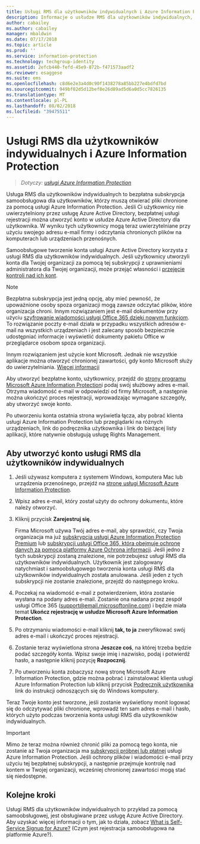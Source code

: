 ```yaml
---
title: Usługi RMS dla użytkowników indywidualnych i Azure Information Protection
description: Informacje o usłudze RMS dla użytkowników indywidualnych, bezpłatnej subskrypcji samoobsługowej dla użytkowników, którzy otrzymali chronionych plików, ale ci użytkownicy nie mogą zostać uwierzytelnieni, ponieważ dział IT nie będzie zarządzała kontem ich na platformie Azure.
author: cabailey
ms.author: cabailey
manager: mbaldwin
ms.date: 07/17/2018
ms.topic: article
ms.prod: ''
ms.service: information-protection
ms.technology: techgroup-identity
ms.assetid: 2efcb440-fefd-45e9-872b-f471573aadf2
ms.reviewer: esaggese
ms.suite: ems
ms.openlocfilehash: c8d6e2e3a4d0c90f1438278a85bb227e4bdfd7bd
ms.sourcegitcommit: 949bf02d5d12bef8e26d89ad5d6a0d5cc7826135
ms.translationtype: MT
ms.contentlocale: pl-PL
ms.lasthandoff: 08/02/2018
ms.locfileid: "39475511"
---
```

# <a name="rms-for-individuals-and-azure-information-protection"></a>Usługi RMS dla użytkowników indywidualnych i Azure Information Protection

>*Dotyczy: [usługi Azure Information Protection](https://azure.microsoft.com/pricing/details/information-protection)*

Usługa RMS dla użytkowników indywidualnych to bezpłatna subskrypcja samoobsługowa dla użytkowników, którzy muszą otwierać pliki chronione za pomocą usługi Azure Information Protection. Jeśli Ci użytkownicy nie uwierzytelniony przez usługę Azure Active Directory, bezpłatnej usługi rejestracji można utworzyć konto w usłudze Azure Active Directory dla użytkownika. W wyniku tych użytkownicy mogą teraz uwierzytelniane przy użyciu swojego adresu e-mail firmy i odczytania chronionych plików na komputerach lub urządzeniach przenośnych.

Samoobsługowe tworzenie konta usługi Azure Active Directory korzysta z usługi RMS dla użytkowników indywidualnych. Jeśli użytkownicy utworzyli konta dla Twojej organizacji za pomocą tej subskrypcji z uprawnieniami administratora dla Twojej organizacji, może przejąć własności i [przejęcie kontroli nad ich kont](/active-directory/domains-admin-takeover#external-admin-takeover). 


> [!NOTE]
> Bezpłatna subskrypcja jest jedną opcję, aby mieć pewność, że upoważnione osoby spoza organizacji mogą zawsze odczytać plików, które organizacja chroni. Innym rozwiązaniem jest e-mail dokumentów przy użyciu [szyfrowanie wiadomości usługi Office 365 dzięki nowym funkcjom](https://support.office.com/article/7ff0c040-b25c-4378-9904-b1b50210d00e). To rozwiązanie poczty e-mail działa w przypadku wszystkich adresów e-mail na wszystkich urządzeniach i jest zalecany sposób bezpiecznie udostępniać informacje i wyświetlić dokumenty pakietu Office w przeglądarce osobom spoza organizacji.
> 
> Innym rozwiązaniem jest użycie kont Microsoft. Jednak nie wszystkie aplikacje można otworzyć chronionej zawartości, gdy konto Microsoft służy do uwierzytelniania. [Więcej informacji](secure-collaboration-documents.md#supported-scenarios-for-opening-protected-documents) 

Aby utworzyć bezpłatne konto, użytkownicy, przejdź do [strony programu Microsoft Azure Information Protection](https://aka.ms/rms-signup)i podaj swój służbowy adres e-mail. Otrzyma wiadomość e-mail w odpowiedzi od firmy Microsoft, a następnie można ukończyć proces rejestracji, wprowadzając wymagane szczegóły, aby utworzyć swoje konto. 

Po utworzeniu konta ostatnia strona wyświetla łącza, aby pobrać klienta usługi Azure Information Protection lub przeglądarki na różnych urządzeniach, link do podręcznika użytkownika i link do bieżącej listy aplikacji, które natywnie obsługują usługę Rights Management. 

## <a name="to-sign-up-for-rms-for-individuals"></a>Aby utworzyć konto usługi RMS dla użytkowników indywidualnych

1. Jeśli używasz komputera z systemem Windows, komputera Mac lub urządzenia przenośnego, przejdź na [stronę usługi Microsoft Azure Information Protection](https://aka.ms/rms-signup).

2. Wpisz adres e-mail, który został użyty do ochrony dokumentu, które należy otworzyć.

3. Kliknij przycisk **Zarejestruj się**.

    Firma Microsoft używa Twój adres e-mail, aby sprawdzić, czy Twoja organizacja ma już [subskrypcja usługi Azure Information Protection Premium](https://www.microsoft.com/cloud-platform/azure-information-protection-pricing) lub [subskrypcji usługi Office 365, która obejmuje ochronę danych za pomocą platformy Azure Ochrona informacji](http://download.microsoft.com/download/E/C/F/ECF42E71-4EC0-48FF-AA00-577AC14D5B5C/Azure_Information_Protection_licensing_datasheet_EN-US.pdf). Jeśli jedno z tych subskrypcji zostaną znalezione, nie potrzebujesz usługi RMS dla użytkowników indywidualnych. Użytkownik jest zalogowany natychmiast i samoobsługowego tworzenia konta usługi RMS dla użytkowników indywidualnych została anulowana. Jeśli jeden z tych subskrypcji nie zostanie znalezione, przejdź do następnego kroku.

4. Poczekaj na wiadomość e-mail z potwierdzeniem, która zostanie wysłana na podany adres e-mail. Zostanie ona nadana przez zespół usługi Office 365 (support@email.microsoftonline.com) i będzie miała temat **Ukończ rejestrację w usłudze Microsoft Azure Information Protection**.

5. Po otrzymaniu wiadomości e-mail kliknij **tak, to ja** zweryfikować swój adres e-mail i ukończyć proces rejestracji.

6. Zostanie teraz wyświetlona strona **Jeszcze coś**, na której trzeba będzie podać szczegóły konta. Wpisz swoje imię i nazwisko, podaj i potwierdź hasło, a następnie kliknij pozycję **Rozpocznij**.

7. Po utworzeniu konta zobaczysz nową stronę Microsoft Azure Information Protection, gdzie można pobrać i zainstalować klienta usługi Azure Information Protection lub kliknij przycisk [Podręcznik użytkownika](./rms-client/client-user-guide.md) link do instrukcji odnoszących się do Windows komputery.

Teraz Twoje konto jest tworzone, jeśli zostanie wyświetlony monit logować się do odczytywać pliki chronione, wprowadź ten sam adres e-mail i hasło, których użyto podczas tworzenia konta usługi RMS dla użytkowników indywidualnych.

> [!IMPORTANT]
> Mimo że teraz można również chronić pliki za pomocą tego konta, nie zostanie aż Twoja organizacja ma [subskrypcji próbnej lub płatnej](https://azure.microsoft.com/pricing/details/information-protection/) usługi Azure Information Protection. Jeśli ochrony plików i wiadomości e-mail przy użyciu tej bezpłatnej subskrypcji, a następnie przejmuje kontrolę nad kontem w Twojej organizacji, wcześniej chronionej zawartości mogą stać się niedostępne.


## <a name="next-steps"></a>Kolejne kroki
Usługi RMS dla użytkowników indywidualnych to przykład za pomocą samoobsługowej, jest obsługiwane przez usługę Azure Active Directory. Aby uzyskać więcej informacji o tym, jak to działa, zobacz [What is Self-Service Signup for Azure?](/active-directory/active-directory-self-service-signup) (Czym jest rejestracja samoobsługowa na platformie Azure?).

